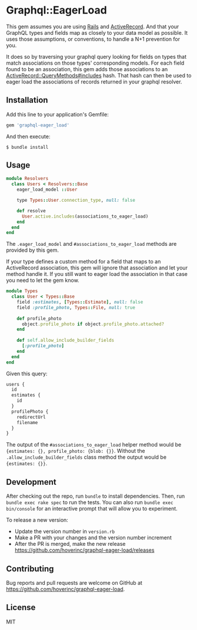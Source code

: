 # Graphql::EagerLoad

This gem assumes you are using [Rails](http://rubyonrails.org) and [ActiveRecord](https://guides.rubyonrails.org/active_record_querying.html). And that your GraphQL types and fields map as closely to your data model as possible. It uses those assumptions, or conventions, to handle a N+1 prevention for you.

It does so by traversing your graphql query looking for fields on types that match
associations on those types' corresponding models. For each field found to be an association, this
gem adds those associations to an [ActiveRecord::QueryMethods#includes](https://api.rubyonrails.org/classes/ActiveRecord/QueryMethods.html#method-i-includes) hash. That hash can then be used to
eager load the associations of records returned in your graphql resolver.

## Installation

Add this line to your application's Gemfile:

```ruby
gem 'graphql-eager_load'
```

And then execute:

    $ bundle install

## Usage

```ruby
module Resolvers
  class Users < Resolvers::Base
    eager_load_model ::User

    type Types::User.connection_type, null: false

    def resolve
      User.active.includes(associations_to_eager_load)
    end
  end
end
```

The `.eager_load_model` and `#associations_to_eager_load` methods are provided by this gem.


If your type defines a custom method for a field that maps to an ActiveRecord association, this gem will ignore that association and let your method handle it. If you still want to eager load the association in that case you need to let the gem know.

```ruby
module Types
  class User < Types::Base
    field :estimates, [Types::Estimate], null: false
    field :profile_photo, Types::File, null: true
    
    def profile_photo
      object.profile_photo if object.profile_photo.attached?
    end
    
    def self.allow_include_builder_fields
      [:profile_photo]
    end
  end
end
```

Given this query: 

```javascript
users {
  id
  estimates {
    id
  }
  profilePhoto {
    redirectUrl
    filename
  }
}
```

The output of the `#associations_to_eager_load` helper method would be `{estimates: {}, profile_photo: {blob: {}}`. Without the `.allow_include_builder_fields` class method the output would be `{estimates: {}}`.

## Development

After checking out the repo, run `bundle` to install dependencies. Then, run `bundle exec rake spec` to run the tests. You can also run `bundle exec bin/console` for an interactive prompt that will allow you to experiment.

To release a new version:

- Update the version number in `version.rb`
- Make a PR with your changes and the version number increment
- After the PR is merged, make the new release https://github.com/hoverinc/graphql-eager-load/releases

## Contributing

Bug reports and pull requests are welcome on GitHub at https://github.com/hoverinc/graphql-eager-load.


## License

MIT
